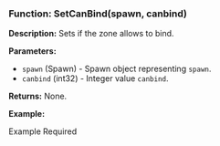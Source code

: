 ### Function: SetCanBind(spawn, canbind)

**Description:**
Sets if the zone allows to bind.

**Parameters:**
- `spawn` (Spawn) - Spawn object representing `spawn`.
- `canbind` (int32) - Integer value `canbind`.

**Returns:** None.

**Example:**

Example Required
